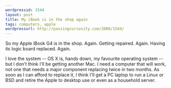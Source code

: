 ```yaml
---
wordpressid: 1544
layout: post
title: My iBook is in the shop again
tags: computers, apple
wordpressurl: http://passingcuriosity.com/2006/1544/
---
```


So my Apple iBook G4 is in the shop. Again. Getting repaired. Again. Having its
logic board replaced. Again.

I love the system -- OS X is, hands down, my favourite operating system  -- but
I don't think I'll be getting another Mac. I need a computer that will work,
not one that needs a major component replacing twice in two months. As soon as
I can afford to replace it, I think I'll get a PC laptop to run a Linux or BSD
and retire the Apple to desktop use or even as a household server.
